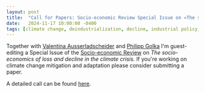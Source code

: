 ```yaml
---
layout: post
title:  "Call for Papers: Socio-economic Review Special Issue on »The socio-economics of loss and decline in the climate crisis«"
date:   2024-11-17 10:00:00 -0400
tags: [climate change, deindustrialization, decline, industrial policy, regulation]
---
```


Together with [Valentina Ausserladscheider](https://soc.univie.ac.at/ueber-uns/valentina-ausserladscheider/) and [Philipp Golka](https://www.mpifg.de/person/124306) I'm guest-editing a Special Issue of the [Socio-economic Review](https://academic.oup.com/ser) on *The socio-economics of loss and decline in the climate crisis.* If you're working on climate change mitigation and adaptation please consider submitting a paper.

A detailed call can be found [here](/publications/publication_files/2025_cfp_ser_climate_loss.pdf).